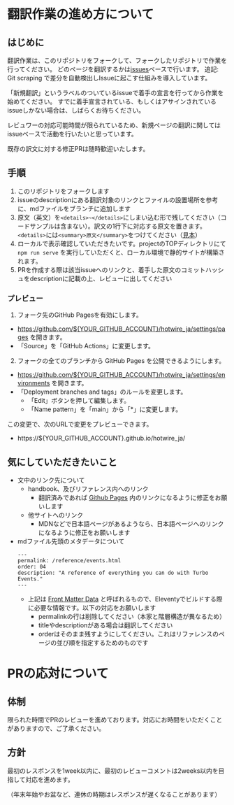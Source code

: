 # 翻訳作業の進め方について
## はじめに
翻訳作業は、このリポジトリをフォークして、フォークしたリポジトリで作業を行ってください。
どのページを翻訳するかは[issues](https://github.com/everyleaf/hotwire_ja/issues)ベースで行います。
追記: Git scraping で差分を自動検出しIssueに起こす仕組みを導入しています。

「新規翻訳」というラベルのついているissueで着手の宣言を行ってから作業を始めてください。
すでに着手宣言されている、もしくはアサインされているissueしかない場合は、しばらくお待ちください。

レビュワーの対応可能時間が限られているため、新規ページの翻訳に関してはissueベースで活動を行いたいと思っています。

既存の訳文に対する修正PRは随時歓迎いたします。

## 手順
1. このリポジトリをフォークします
2. issueのdescriptionにある翻訳対象のリンクとファイルの設置場所を参考に、mdファイルをブランチに追加します
3. 原文（英文）を`<details>~</details>`にしまい込む形で残してください（コードサンプルは含まない）。訳文の1行下に対応する原文を置きます。`<details>`には`<summary>原文</summary>`をつけてください（[見本](https://github.com/everyleaf/hotwire_ja/blob/281d8a39097cbacc9c36331fd7e496c6d8729c3e/turbo/reference/events.md)）
4. ローカルで表示確認していただきたいです。projectのTOPディレクトリにて `npm run serve` を実行していただくと、ローカル環境で静的サイトが構築されます。
5. PRを作成する際は該当issueへのリンクと、着手した原文のコミットハッシュをdescriptionに記載の上、レビューに出してください

### プレビュー
1. フォーク先のGitHub Pagesを有効にします。
  - https://github.com/${YOUR_GITHUB_ACCOUNT}/hotwire_ja/settings/pages を開きます。
  - 「Source」を「GitHub Actions」に変更します。
2. フォークの全てのブランチから GitHub Pages を公開できるようにします。
  - https://github.com/${YOUR_GITHUB_ACCOUNT}/hotwire_ja/settings/environments を開きます。
  - 「Deployment branches and tags」のルールを変更します。
    - 「Edit」ボタンを押して編集します。
    - 「Name pattern」を「main」から「*」に変更します。

この変更で、次のURLで変更をプレビューできます。
- https://${YOUR_GITHUB_ACCOUNT}.github.io/hotwire_ja/

## 気にしていただきたいこと
- 文中のリンク先について
  - handbook、及びリファレンス内へのリンク
    - 翻訳済みであれば [Github Pages](https://everyleaf.github.io/hotwire_ja/) 内のリンクになるように修正をお願いします
  - 他サイトへのリンク
    - MDNなどで日本語ページがあるようなら、日本語ページへのリンクになるように修正をお願いします
- mdファイル先頭のメタデータについて
    ```
    ---
    permalink: /reference/events.html
    order: 04
    description: "A reference of everything you can do with Turbo Events."
    ---
    ```
  - 上記は [Front Matter Data](https://www.11ty.dev/docs/data-frontmatter/) と呼ばれるもので、Eleventyでビルドする際に必要な情報です。以下の対応をお願いします
    - permalinkの行は削除してください（本家と階層構造が異なるため）
    - titleやdescriptionがある場合は翻訳してください
    - orderはそのまま残すようにしてください。これはリファレンスのページの並び順を指定するためのものです


# PRの応対について
## 体制

限られた時間でPRのレビューを進めております。対応にお時間をいただくことがありますので、ご了承ください。

## 方針

最初のレスポンスを1week以内に、最初のレビューコメントは2weeks以内を目指して対応を進めます。

（年末年始やお盆など、連休の時期はレスポンスが遅くなることがあります）
